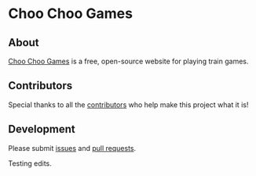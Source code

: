 # Choo Choo Games

## About

[Choo Choo Games](https://www.choochoo.games) is a free, open-source website for playing train games.

## Contributors

Special thanks to all the [contributors](https://github.com/YourDeveloperFriend/choochoo/graphs/contributors) who help make this project what it is!

## Development

Please submit [issues](https://github.com/YourDeveloperFriend/choochoo/issues) and [pull requests](https://github.com/YourDeveloperFriend/choochoo/pulls).

Testing edits.
